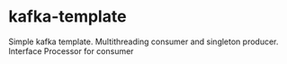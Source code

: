 # kafka-template
Simple kafka template. Multithreading consumer and singleton producer.
Interface Processor for consumer
